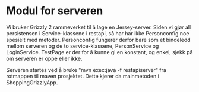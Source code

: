 # Modul for serveren
Vi bruker Grizzly 2 rammeverket til å lage en Jersey-server. Siden vi gjør all persistensen i Service-klassene i restapi, så har har ikke Personconfig noe spesielt med metoder.
Personconfig fungerer derfor bare som et bindeledd mellom serveren og de to service-klassene, PersonService og LoginService.
TestPage er der for å kunne gi en konstant, og enkel, sjekk på om serveren er oppe eller ikke.

Serveren startes ved å bruke "mvn exec:java -f restapiserver" fra rotmappen til maven prosjektet. Dette kjører da mainmetoden i ShoppingGrizzlyApp.


